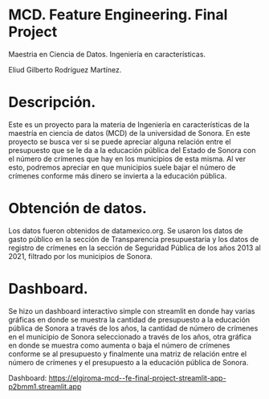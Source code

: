 # MCD. Feature Engineering. Final Project

Maestria en Ciencia de Datos.
Ingeniería en características.

Eliud Gilberto Rodríguez Martínez.


# Descripción.
Este es un proyecto para la materia de Ingeniería en características de la maestría en ciencia de datos (MCD) de la universidad de Sonora.
En este proyecto se busca ver si se puede apreciar alguna relación entre el presupuesto que se le da a la educación pública del Estado de Sonora con el número de crímenes que hay en los municipios de esta misma. Al ver esto, podremos apreciar en que municipios suele bajar el número de crímenes conforme más dinero se invierta a la educación pública.

# Obtención de datos.
Los datos fueron obtenidos de datamexico.org. Se usaron los datos de gasto público en la sección de Transparencia presupuestaria y los datos de registro de crímenes en la sección de Seguridad Pública de los años 2013 al 2021, filtrado por los municipios de Sonora.

# Dashboard.
Se hizo un dashboard interactivo simple con streamlit en donde hay varias gráficas en donde se muestra la cantidad de presupuesto a la educación pública de Sonora a través de los años, la cantidad de número de crímenes en el municipio de Sonora seleccionado a través de los años, otra gráfica en donde se muestra como aumenta o baja el número de crímenes conforme se al presupuesto y finalmente una matriz de relación entre el número de crímenes y el presupuesto a la educación pública de Sonora.

Dashboard: https://elgiroma-mcd--fe-final-project-streamlit-app-p2bmm1.streamlit.app
